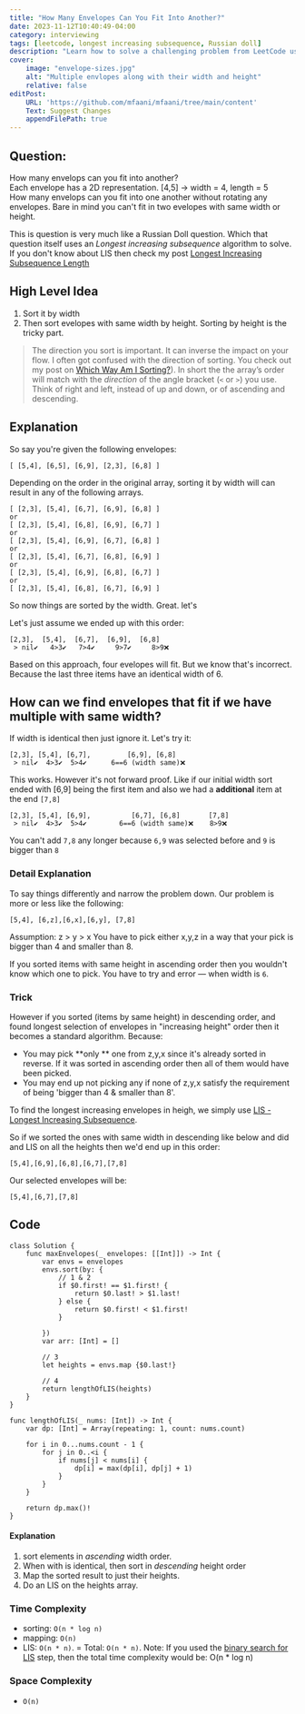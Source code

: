 ```yaml
---
title: "How Many Envelopes Can You Fit Into Another?"
date: 2023-11-12T10:40:49-04:00
category: interviewing
tags: [leetcode, longest increasing subsequence, Russian doll]
description: "Learn how to solve a challenging problem from LeetCode using dynamic programming and binary search. Find the longest increasing sequence of envelopes that can be nested inside each other."
cover:
    image: "envelope-sizes.jpg"
    alt: "Multiple envlopes along with their width and height"
    relative: false
editPost:
    URL: 'https://github.com/mfaani/mfaani/tree/main/content'
    Text: Suggest Changes
    appendFilePath: true
---
```


## Question: 
How many envelops can you fit into another?  
Each envelope has a 2D representation. [4,5] -> width = 4, length = 5  
How many envelops can you fit into one another without rotating any envelopes. Bare in mind you can't fit in two evelopes with same width or height.

This is question is very much like a Russian Doll question. Which that question itself uses an *Longest increasing subsequence* algorithm to solve. If you don't know about LIS then check my post [Longest Increasing Subsequence Length](https://mfaani.com/posts/interviewing/dynamic-programming/longest-increasing-subsequence-length/)

## High Level Idea

1. Sort it by width
2. Then sort evelopes with same width by height. Sorting by height is the tricky part.

> The direction you sort is important. It can inverse the impact on your flow. I often got confused with the direction of sorting. You check out my post on [Which Way Am I Sorting?](https://mfaani.com/posts/interviewing/arrays/which-way-am-i-sorting/)). In short the the array’s order will match with the *direction* of the angle bracket (`<` or `>`)  you use. Think of right and left, instead of up and down, or of ascending and descending.

## Explanation
So say you're given the following envelopes:

```
[ [5,4], [6,5], [6,9], [2,3], [6,8] ]
```

Depending on the order in the original array, sorting it by width will can result in any of the following arrays. 

```
[ [2,3], [5,4], [6,7], [6,9], [6,8] ]
or
[ [2,3], [5,4], [6,8], [6,9], [6,7] ]
or 
[ [2,3], [5,4], [6,9], [6,7], [6,8] ]
or
[ [2,3], [5,4], [6,7], [6,8], [6,9] ]
or
[ [2,3], [5,4], [6,9], [6,8], [6,7] ]
or
[ [2,3], [5,4], [6,8], [6,7], [6,9] ]

```

So now things are sorted by the width. Great. let's 

Let's just assume we ended up with this order:
```
[2,3],  [5,4],  [6,7],  [6,9],  [6,8]
 > nil✔️   4>3✔️   7>4✔️     9>7✔️     8>9❌
```

Based on this approach, four evelopes will fit. But we know that's incorrect. Because the last three items have an identical width of 6.

## How can we find envelopes that fit if we have multiple with same width?

If width is identical then just ignore it. Let's try it: 

```
[2,3], [5,4], [6,7],         [6,9], [6,8]
 > nil✔️  4>3✔️  5>4✔️      6==6 (width same)❌
```

This works. However it's not forward proof. Like if our initial width sort ended with [6,9] being the first item and also we had a **additional** item at the end `[7,8]`

```
[2,3], [5,4], [6,9],          [6,7], [6,8]       [7,8]
 > nil✔️  4>3✔️  5>4✔️        6==6 (width same)❌    8>9❌
```

You can't add `7,8` any longer because `6,9` was selected before and `9` is bigger than `8`

### Detail Explanation

To say things differently and narrow the problem down. Our problem is more or less like the following:

```
[5,4], [6,z],[6,x],[6,y], [7,8]
```
Assumption: z > y > x 
You have to pick either x,y,z in a way that your pick is bigger than 4 and smaller than 8. 

If you sorted items with same height in ascending order then you wouldn't know which one to pick. You have to try and error — when width is `6`.

### Trick
However if you sorted (items by same height) in descending order, and found longest selection of envelopes in "increasing height" order then it becomes a standard algorithm. Because:
- You may pick **only ** one from z,y,x since it's already sorted in reverse. If it was sorted in ascending order then all of them would have been picked.
- You may end up not picking any if none of z,y,x satisfy the requirement of being 'bigger than 4 & smaller than 8'.

To find the longest increasing envelopes in heigh, we simply use [LIS - Longest Increasing Subsequence](https://mfaani.com/posts/interviewing/dynamic-programming/longest-increasing-subsequence-length/).

So if we sorted the ones with same width in descending like below and did and LIS on all the heights then we'd end up in this order: 

```
[5,4],[6,9],[6,8],[6,7],[7,8]
```

Our selected envelopes will be: 

```
[5,4],[6,7],[7,8]
```

## Code

```
class Solution {
    func maxEnvelopes(_ envelopes: [[Int]]) -> Int {
        var envs = envelopes
        envs.sort(by: {
            // 1 & 2
            if $0.first! == $1.first! {
                return $0.last! > $1.last!
            } else {
                return $0.first! < $1.first!
            }

        })
        var arr: [Int] = []
        
        // 3
        let heights = envs.map {$0.last!}
        
        // 4
        return lengthOfLIS(heights)
    }
}

func lengthOfLIS(_ nums: [Int]) -> Int {
    var dp: [Int] = Array(repeating: 1, count: nums.count)
    
    for i in 0...nums.count - 1 {
        for j in 0..<i {
            if nums[j] < nums[i] {
                dp[i] = max(dp[i], dp[j] + 1)
            }
        }
    }
    
    return dp.max()!
}
```

#### Explanation
1. sort elements in _ascending_ width order. 
2. When with is identical, then sort in _descending_ height order
3. Map the sorted result to just their heights. 
4. Do an LIS on the heights array. 

### Time Complexity
- sorting: `O(n * log n)`
- mapping: `O(n)`
- LIS: `O(n * n)`. 
= Total: `O(n * n)`. Note: If you used the [binary search for LIS](https://mfaani.com/posts/interviewing/dynamic-programming/longest-increasing-subsequence-length/#code-1) step, then the total time complexity would be: O(n * log n)


### Space Complexity 
- `O(n)`





